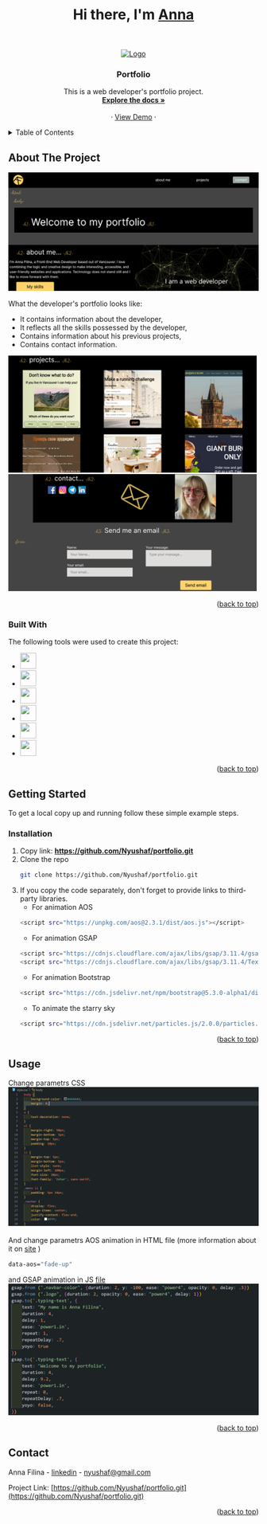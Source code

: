 <a name="readme-top"></a>
<div>
  <h1 align="center">Hi there, I'm <a href="https://www.instagram.com/prostofil_ka/" target="_blank">Anna</a></h1>
</div>
<br />
<!-- PROJECT LOGO -->
<br />
<div align="center">
  <a href="https://github.com/Nyushaf/portfolio.git">
    <img src="https://media.giphy.com/media/H1f1T0tKK4jEfNt6MG/giphy.gif" alt="Logo" width="200" height="200">
  </a>

  <h3 align="center">Portfolio</h3>

  <p align="center">
    This is a web developer's portfolio project. 
       <br />
    <a href="https://github.com/Nyushaf/portfolio"><strong>Explore the docs »</strong></a>
    <br />
    <br />
    ·
    <a href="https://nyushaf-portfolio.netlify.app">View Demo</a>
    ·
  </p>
  <a name="readme-top"></a>
</div>



<!-- TABLE OF CONTENTS -->
<details>
  <summary>Table of Contents</summary>
  <ol>
    <li>
      <a href="#about-the-project">About The Project</a>
      <ul>
        <li><a href="#built-with">Built With</a></li>
      </ul>
    </li>
    <li>
      <a href="#getting-started">Getting Started</a>
      <ul>
        <li><a href="#installation">Installation</a></li>
      </ul>
    </li>
    <li><a href="#usage">Usage</a></li>
    <li><a href="#contact">Contact</a></li>
  </ol>
</details>

<!-- ABOUT THE PROJECT -->
## About The Project

<img src="image/welcome.jpg" alt="screen">

What the developer's portfolio looks like:
* It contains information about the developer, 
* It reflects all the skills possessed by the developer,
* Contains information about his previous projects,
* Contains contact information.

<img width="500px" src="image/project.jpg" alt="screen"> <img width="500px" src="image/contacts.jpg" alt="screen">

<p align="right">(<a href="#readme-top">back to top</a>)</p>

### Built With

The following tools were used to create this project:

* <img height="32" width="32" src="https://cdn.simpleicons.org/react" />
* <img height="32" width="32" src="https://cdn.simpleicons.org/javascript" />
* <img height="32" width="32" src="https://cdn.simpleicons.org/html5" />
* <img height="32" width="32" src="https://cdn.simpleicons.org/css3" />
* <img height="32" width="32" src="https://cdn.simpleicons.org/greensock" />
* <img height="32" width="32" src="https://cdn.simpleicons.org/bootstrap" />

<p align="right">(<a href="#readme-top">back to top</a>)</p>

<!-- GETTING STARTED -->
## Getting Started

To get a local copy up and running follow these simple example steps.

### Installation

1. Copy link: <strong>https://github.com/Nyushaf/portfolio.git</strong>
2. Clone the repo 
   ```sh
   git clone https://github.com/Nyushaf/portfolio.git
   ```
3. If you copy the code separately, don't forget to provide links to third-party libraries.
   * For animation AOS
   ```sh
   <script src="https://unpkg.com/aos@2.3.1/dist/aos.js"></script>
   ```
   * For animation GSAP
   ```sh
   <script src="https://cdnjs.cloudflare.com/ajax/libs/gsap/3.11.4/gsap.min.js"></script>
   <script src="https://cdnjs.cloudflare.com/ajax/libs/gsap/3.11.4/TextPlugin.min.js"></script>
   ```
   * For animation Bootstrap
   ```sh
   <script src="https://cdn.jsdelivr.net/npm/bootstrap@5.3.0-alpha1/dist/js/bootstrap.bundle.min.js" integrity="sha384-w76AqPfDkMBDXo30jS1Sgez6pr3x5MlQ1ZAGC+nuZB+EYdgRZgiwxhTBTkF7CXvN" crossorigin="anonymous"></script>
   ```
   * To animate the starry sky
   ```sh
   <script src="https://cdn.jsdelivr.net/particles.js/2.0.0/particles.min.js"></script>
   ```

<p align="right">(<a href="#readme-top">back to top</a>)</p>



<!-- USAGE EXAMPLES -->
## Usage

Change parametrs CSS
   <img src="image/css.jpg" alt="screen">
<br />
<br />
And change parametrs AOS animation in HTML file (more information about it on [site](https://active-vision.ru/blog/animatsiya-pri-prokrutke/) )
   ```sh
   data-aos="fade-up"
   ```
and GSAP animation in JS [file](https://github.com/Nyushaf/portfolio/blob/494a832efc48ab0c9e1efd10d2a3b86ca5c03b36/script.js#L4-L23)
<img src="image/gsap.jpg" alt="screen">
   <br />
   
<p align="right">(<a href="#readme-top">back to top</a>)</p>

<!-- CONTACT -->
## Contact

Anna Filina - [linkedin](https://www.linkedin.com/in/anyuta-filina-40a131265/) - nyushaf@gmail.com

Project Link: [https://github.com/Nyushaf/portfolio.git](https://github.com/Nyushaf/portfolio.git)

<p align="right">(<a href="#readme-top">back to top</a>)</p
